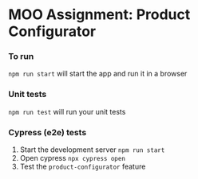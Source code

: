 # MOO Assignment: Product Configurator

### To run

`npm run start` will start the app and run it in a browser

### Unit tests

`npm run test` will run your unit tests

### Cypress (e2e) tests

1. Start the development server `npm run start`
2. Open cypress `npx cypress open`
3. Test the `product-configurator` feature